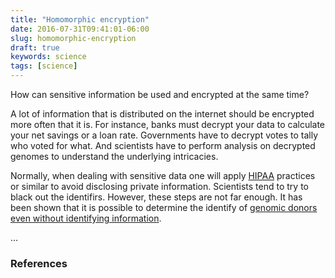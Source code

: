 ```yaml
---
title: "Homomorphic encryption"
date: 2016-07-31T09:41:01-06:00
slug: homomorphic-encryption
draft: true
keywords: science
tags: [science]
---
```


How can sensitive information be used and encrypted at the same time?

A lot of information that is distributed on the internet should be encrypted more often that it is. For instance, banks must decrypt your data to calculate your net savings or a loan rate. Governments have to decrypt votes to tally who voted for what. And scientists have to perform analysis on decrypted genomes to understand the underlying intricacies. 

Normally, when dealing with sensitive data one will apply [HIPAA](http://www.hhs.gov/ocr/privacy/) practices or similar to avoid disclosing private information. Scientists tend to try to black out the identifirs. However, these steps are not far enough. It has been shown that it is possible to determine the identify of [genomic donors even without identifying information](http://www.sciencemag.org/content/339/6117/321.abstract?ijkey=ac58b82dc3607e2773325c6fe35857dddba82704&keytype2=tf_ipsecsha).

<link rel="stylesheet" type="text/css" href="//cdnjs.cloudflare.com/ajax/libs/KaTeX/0.3.0/katex.min.css">

<script type="text/javascript" 
src="//cdnjs.cloudflare.com/ajax/libs/KaTeX/0.3.0/katex.min.js"></script>

<p><span id="mykatex1">...</span></p>
<script>
katex.render("f(a,b,c) = (a^2+b^2+c^2)^3", mykatex1);
</script> 

### References
